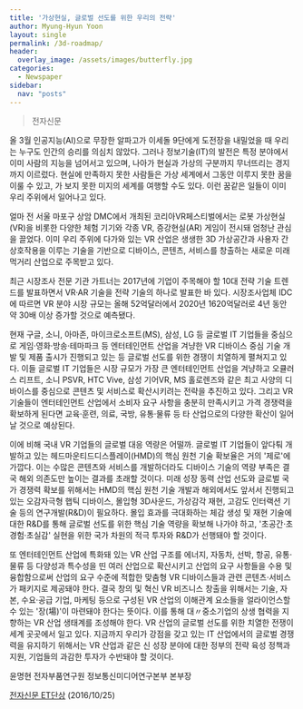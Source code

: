 ```yaml
---
title: '가상현실, 글로벌 선도를 위한 우리의 전략'
author: Myung-Hyun Yoon
layout: single
permalink: /3d-roadmap/
header:
  overlay_image: /assets/images/butterfly.jpg
categories:
  - Newspaper
sidebar:
  nav: "posts"
---
```


> 전자신문

올 3월 인공지능(AI)으로 무장한 알파고가 이세돌 9단에게 도전장을 내밀었을 때 우리는 누구도 인간의 승리를 의심치 않았다. 
그러나 정보기술(IT)의 발전은 특정 분야에서 이미 사람의 지능을 넘어서고 있으며, 나아가 현실과 가상의 구분까지 무너뜨리는 경지까지 이르렀다. <!--more-->
현실에 만족하지 못한 사람들은 가상 세계에서 그동안 이루지 못한 꿈을 이룰 수 있고, 가 보지 못한 미지의 세계를 여행할 수도 있다. 
이런 꿈같은 일들이 이미 우리 주위에서 일어나고 있다.

얼마 전 서울 마포구 상암 DMC에서 개최된 코리아VR페스티벌에서는 로봇 가상현실(VR)을 비롯한 다양한 체험 기기와 각종 VR, 증강현실(AR) 게임이 전시돼 엄청난 관심을 끌었다. 
이미 우리 주위에 다가와 있는 VR 산업은 생생한 3D 가상공간과 사용자 간 상호작용을 이루는 기술을 기반으로 디바이스, 콘텐츠, 서비스를 창출하는 새로운 미래 먹거리 산업으로 주목받고 있다.

최근 시장조사 전문 기관 가트너는 2017년에 기업이 주목해야 할 10대 전략 기술 트렌드를 발표하면서 VR·AR 기술을 전략 기술의 하나로 발표한 바 있다. 
시장조사업체 IDC에 따르면 VR 분야 시장 규모는 올해 52억달러에서 2020년 1620억달러로 4년 동안 약 30배 이상 증가할 것으로 예측됐다.

현재 구글, 소니, 아마존, 마이크로소프트(MS), 삼성, LG 등 글로벌 IT 기업들을 중심으로 게임·영화·방송·테마파크 등 엔터테인먼트 산업을 겨냥한 
VR 디바이스 중심 기술 개발 및 제품 출시가 진행되고 있는 등 글로벌 선도를 위한 경쟁이 치열하게 펼쳐지고 있다. 
이들 글로벌 IT 기업들은 시장 규모가 가장 큰 엔터테인먼트 산업을 겨냥하고 오큘러스 리프트, 소니 PSVR, HTC Vive, 삼성 기어VR, 
MS 홀로렌즈와 같은 최고 사양의 디바이스를 중심으로 콘텐츠 및 서비스로 확산시키려는 전략을 추진하고 있다. 
그리고 VR 기술들이 엔터테인먼트 산업에서 소비자 요구 사항을 충분히 만족시키고 가격 경쟁력을 확보하게 된다면 교육·훈련, 의료, 국방, 유통·물류 등 
타 산업으로의 다양한 확산이 일어날 것으로 예상된다.

이에 비해 국내 VR 기업들의 글로벌 대응 역량은 어떨까. 
글로벌 IT 기업들이 앞다퉈 개발하고 있는 헤드마운티드디스플레이(HMD)의 핵심 원천 기술 확보율은 거의 '제로'에 가깝다. 
이는 수많은 콘텐츠와 서비스를 개발하더라도 디바이스 기술의 역량 부족은 결국 해외 의존도만 높이는 결과를 초래할 것이다. 
미래 성장 동력 산업 선도와 글로벌 국가 경쟁력 확보를 위해서는 HMD의 핵심 원천 기술 개발과 해외에서도 앞서서 진행되고 있는 오감자극형 햅틱 디바이스, 
몰입형 3D사운드, 가상감각 재현, 고감도 인터랙션 기술 등의 연구개발(R&D)이 필요하다. 
몰입 효과를 극대화하는 체감 생성 및 재현 기술에 대한 R&D를 통해 글로벌 선도를 위한 핵심 기술 역량을 확보해 나가야 하고, '초공간·초경험·초실감' 
실현을 위한 국가 차원의 적극 투자와 R&D가 선행돼야 할 것이다.

또 엔터테인먼트 산업에 특화돼 있는 VR 산업 구조를 에너지, 자동차, 선박, 항공, 유통·물류 등 다양성과 특수성을 띤 여러 산업으로 확산시키고 
산업의 요구 사항들을 수용 및 융합함으로써 산업의 요구 수준에 적합한 맞춤형 VR 디바이스들과 관련 콘텐츠·서비스가 패키지로 제공돼야 한다. 
결국 창의 및 혁신 VR 비즈니스 창출을 위해서는 기술, 자본, 수요·공급 기업, 마케팅 등으로 구성된 VR 산업의 이해관계 요소들을 얼라이언스할 수 있는 
'장(場)'이 마련돼야 한다는 뜻이다. 이를 통해 대〃중소기업의 상생 협력을 지향하는 VR 산업 생태계를 조성해야 한다. 
VR 산업의 글로벌 선도를 위한 치열한 전쟁이 세계 곳곳에서 일고 있다. 지금까지 우리가 강점을 갖고 있는 IT 산업에서의 글로벌 경쟁력을 유지하기 
위해서는 VR 산업과 같은 신 성장 분야에 대한 정부의 전략 육성 정책과 지원, 기업들의 과감한 투자가 수반돼야 할 것이다.

윤명현 전자부품연구원 정보통신미디어연구본부 본부장 

[전자신문 ET단상][1] (2016/10/25)

[1]: https://www.etnews.com/20161025000343

